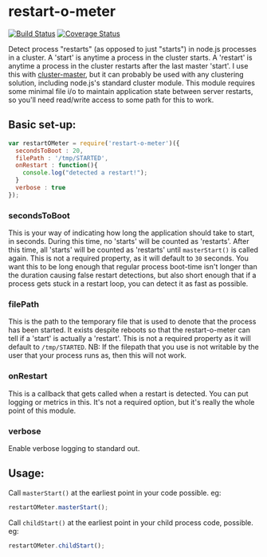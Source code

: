 restart-o-meter
============
[![Build
Status](https://secure.travis-ci.org/cainus/restart-o-meter.png?branch=master)](http://travis-ci.org/cainus/restart-o-meter)
[![Coverage Status](https://coveralls.io/repos/cainus/restart-o-meter/badge.png?branch=master)](https://coveralls.io/r/cainus/restart-o-meter)

Detect process "restarts" (as opposed to just "starts") in node.js processes in a cluster.  A 'start' is anytime a process in the cluster starts.  A 'restart' is anytime a process in the cluster restarts after the last master 'start'.  I use this with [cluster-master](https://github.com/isaacs/cluster-master), but it can probably be used with any clustering solution, including node.js's standard cluster module.  This module requires some minimal file i/o to maintain application state between server restarts, so you'll need read/write access to some path for this to work.


## Basic set-up:

```javascript
var restartOMeter = require('restart-o-meter')({
  secondsToBoot : 20,
  filePath : '/tmp/STARTED',
  onRestart : function(){
    console.log("detected a restart!");
  }
  verbose : true
});

```

### secondsToBoot
This is your way of indicating how long the application should take to
start, in seconds.  During this time, no 'starts' will be counted as
'restarts'.  After this time, all 'starts' will be counted as 'restarts'
until `masterStart()` is called again.  This is not a required property,
as it will default to `30` seconds.  You want this to be long enough
that regular process boot-time isn't longer than the duration causing
false restart detections, but also short enough that if a process gets
stuck in a restart loop, you can detect it as fast as possible. 

### filePath
This is the path to the temporary file that is used to denote that the
process has been started.  It exists despite reboots so that the
restart-o-meter can tell if a 'start' is actually a 'restart'.  This is
not a required property as it will default to `/tmp/STARTED`.  NB: If the
filepath that you use is not writable by the user that your process runs
as, then this will not work.

### onRestart
This is a callback that gets called when a restart is detected.  You
can put logging or metrics in this.  It's not a required option, but
it's really the whole point of this module.

### verbose
Enable verbose logging to standard out.

## Usage:
Call `masterStart()` at the earliest point in your code possible. eg:

```javascript
restartOMeter.masterStart();
```

Call `childStart()` at the earliest point in your child process code,
possible.  eg:
 

```javascript
restartOMeter.childStart();
```


